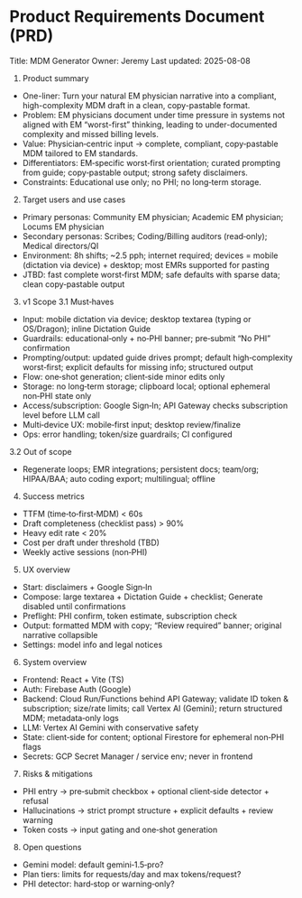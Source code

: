 # Product Requirements Document (PRD)

Title: MDM Generator
Owner: Jeremy
Last updated: 2025-08-08

1. Product summary
- One-liner: Turn your natural EM physician narrative into a compliant, high-complexity MDM draft in a clean, copy-pastable format.
- Problem: EM physicians document under time pressure in systems not aligned with EM “worst-first” thinking, leading to under-documented complexity and missed billing levels.
- Value: Physician‑centric input → complete, compliant, copy‑pastable MDM tailored to EM standards.
- Differentiators: EM‑specific worst‑first orientation; curated prompting from guide; copy‑pastable output; strong safety disclaimers.
- Constraints: Educational use only; no PHI; no long‑term storage.

2. Target users and use cases
- Primary personas: Community EM physician; Academic EM physician; Locums EM physician
- Secondary personas: Scribes; Coding/Billing auditors (read‑only); Medical directors/QI
- Environment: 8h shifts; ~2.5 pph; internet required; devices = mobile (dictation via device) + desktop; most EMRs supported for pasting
- JTBD: fast complete worst‑first MDM; safe defaults with sparse data; clean copy‑pastable output

3. v1 Scope
3.1 Must‑haves
- Input: mobile dictation via device; desktop textarea (typing or OS/Dragon); inline Dictation Guide
- Guardrails: educational‑only + no‑PHI banner; pre‑submit “No PHI” confirmation
- Prompting/output: updated guide drives prompt; default high‑complexity worst‑first; explicit defaults for missing info; structured output
- Flow: one‑shot generation; client‑side minor edits only
- Storage: no long‑term storage; clipboard local; optional ephemeral non‑PHI state only
- Access/subscription: Google Sign‑In; API Gateway checks subscription level before LLM call
- Multi‑device UX: mobile‑first input; desktop review/finalize
- Ops: error handling; token/size guardrails; CI configured

3.2 Out of scope
- Regenerate loops; EMR integrations; persistent docs; team/org; HIPAA/BAA; auto coding export; multilingual; offline

4. Success metrics
- TTFM (time‑to‑first‑MDM) < 60s
- Draft completeness (checklist pass) > 90%
- Heavy edit rate < 20%
- Cost per draft under threshold (TBD)
- Weekly active sessions (non‑PHI)

5. UX overview
- Start: disclaimers + Google Sign‑In
- Compose: large textarea + Dictation Guide + checklist; Generate disabled until confirmations
- Preflight: PHI confirm, token estimate, subscription check
- Output: formatted MDM with copy; “Review required” banner; original narrative collapsible
- Settings: model info and legal notices

6. System overview
- Frontend: React + Vite (TS)
- Auth: Firebase Auth (Google)
- Backend: Cloud Run/Functions behind API Gateway; validate ID token & subscription; size/rate limits; call Vertex AI (Gemini); return structured MDM; metadata‑only logs
- LLM: Vertex AI Gemini with conservative safety
- State: client‑side for content; optional Firestore for ephemeral non‑PHI flags
- Secrets: GCP Secret Manager / service env; never in frontend

7. Risks & mitigations
- PHI entry → pre‑submit checkbox + optional client‑side detector + refusal
- Hallucinations → strict prompt structure + explicit defaults + review warning
- Token costs → input gating and one‑shot generation

8. Open questions
- Gemini model: default gemini‑1.5‑pro?
- Plan tiers: limits for requests/day and max tokens/request?
- PHI detector: hard‑stop or warning‑only?

